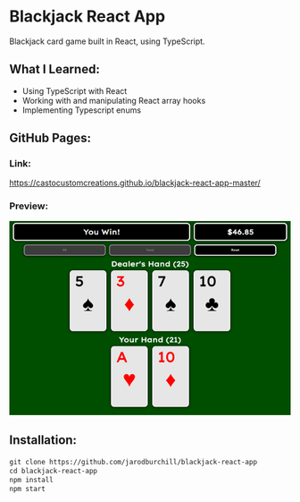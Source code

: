 # Blackjack React App
Blackjack card game built in React, using TypeScript.
## What I Learned:
- Using TypeScript with React
- Working with and manipulating React array hooks
- Implementing Typescript enums
## GitHub Pages:
### Link:
https://castocustomcreations.github.io/blackjack-react-app-master/
### Preview:
![alt text](preview.png "Preview Image")
## Installation: 
```
git clone https://github.com/jarodburchill/blackjack-react-app
cd blackjack-react-app
npm install
npm start
```

